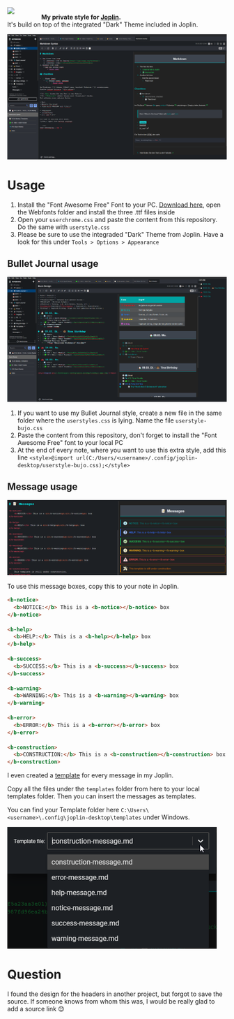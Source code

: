 <img width="64" src="https://raw.githubusercontent.com/laurent22/joplin/dev/Assets/LinuxIcons/256x256.png" align="left" style="padding:0 1em 1em 0" />

**My private style for [Joplin](https://joplinapp.org).**<br />
It's build on top of the integrated "Dark" Theme included in Joplin.

![Screenshot Joplin](/assets/screenshot1.png)

# Usage
1. Install the "Font Awesome Free" Font to your PC. [Download here](https://fontawesome.com/how-to-use/on-the-web/setup/hosting-font-awesome-yourself), open the Webfonts folder and install the three .ttf files inside
2. Open your `userchrome.css` and paste the content from this repository. Do the same with `userstyle.css`
3. Please be sure to use the integraded "Dark" Theme from Joplin. Have a look for this under `Tools > Options > Appearance`

## Bullet Journal usage
![Screenshot Joplin](/assets/screenshot2.png)

1. If you want to use my Bullet Journal style, create a new file in the same folder where the `userstyles.css` is lying. Name the file `userstyle-bujo.css`
2. Paste the content from this repository, don't forget to install the "Font Awesome Free" font to your local PC
3. At the end of every note, where you want to use this extra style, add this line `<style>@import url(C:/Users/<username>/.config/joplin-desktop/userstyle-bujo.css);</style>`

## Message usage
![Screenshot Joplin](/assets/screenshot3.png)

To use this message boxes, copy this to your note in Joplin.

```html
<b-notice>
  <b>NOTICE:</b> This is a <b-notice></b-notice> box
</b-notice>

<b-help>
  <b>HELP:</b> This is a <b-help></b-help> box
</b-help>

<b-success>
  <b>SUCCESS:</b> This is a <b-success></b-success> box
</b-success>

<b-warning>
  <b>WARNING:</b> This is a <b-warning></b-warning> box
</b-warning>

<b-error>
  <b>ERROR:</b> This is a <b-error></b-error> box
</b-error>

<b-construction>
  <b>CONSTRUCTION:</b> This is a <b-construction></b-construction> box.
</b-construction>
```

I even created a [template](https://joplinapp.org/#note-templates) for every message in my Joplin. 

Copy all the files under the `templates` folder from here to your local templates folder. Then you can insert the messages as templates.

You can find your Template folder here `C:\Users\<username>\.config\joplin-desktop\templates` under Windows.

![Template Messages](/assets/template_messages.png)

# Question
I found the design for the headers in another project, but forgot to save the source. If someone knows from whom this was, I would be really glad to add a source link 😊